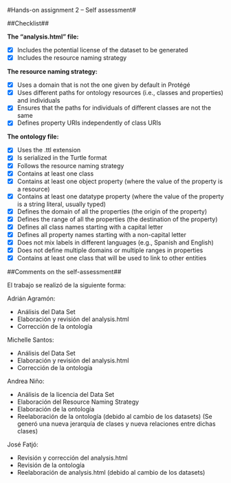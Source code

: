 #Hands-on assignment 2 – Self assessment#

##Checklist##

**The “analysis.html” file:**

- [X] Includes the potential license of the dataset to be generated
- [X] Includes the resource naming strategy

**The resource naming strategy:**

- [X] Uses a domain that is not the one given by default in Protégé
- [X] Uses different paths for ontology resources (i.e., classes and properties) and individuals
- [X] Ensures that the paths for individuals of different classes are not the same
- [X] Defines property URIs independently of class URIs

**The ontology file:**

- [X] Uses the .ttl extension
- [X] Is serialized in the Turtle format
- [X] Follows the resource naming strategy
- [X] Contains at least one class
- [X] Contains at least one object property (where the value of the property is a resource)
- [X] Contains at least one datatype property (where the value of the property is a string literal, usually typed)
- [X] Defines the domain of all the properties (the origin of the property)
- [X] Defines the range of all the properties (the destination of the property)
- [X] Defines all class names starting with a capital letter
- [X] Defines all property names starting with a non-capital letter
- [X] Does not mix labels in different languages (e.g., Spanish and English)
- [X] Does not define multiple domains or multiple ranges in properties
- [X] Contains at least one class that will be used to link to other entities

##Comments on the self-assessment##

El trabajo se realizó de la siguiente forma:

Adrián Agramón:
- Análisis del Data Set
- Elaboración y revisión del analysis.html
- Corrección de la ontología

Michelle Santos:
- Análisis del Data Set 
- Elaboración y revisión del analysis.html
- Corrección de la ontología

Andrea Niño:
- Análisis de la licencia del Data Set
- Elaboración del Resource Naming Strategy
- Elaboración de la ontología
- Reelaboración de la ontología (debido al cambio de los datasets) (Se generó una nueva jerarquía de clases y nueva relaciones entre dichas clases) 

José Fatjó:
- Revisión y corrección del analysis.html
- Revisión de la ontología
- Reelaboración de analysis.html (debido al cambio de los datasets)
